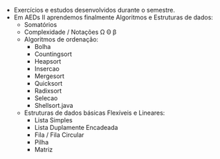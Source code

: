 * Exercícios e estudos desenvolvidos durante o semestre.
* Em AEDs II aprendemos finalmente Algoritmos e Estruturas de dados:
   - Somatórios
   - Complexidade / Notações Ω Θ β
   - Algoritmos de ordenação:
      - Bolha
      - Countingsort
      - Heapsort
      - Insercao
      - Mergesort
      - Quicksort
      - Radixsort
      - Selecao
      - Shellsort.java
   - Estruturas de dados básicas Flexíveis e Lineares:
      - Lista Simples
      - Lista Duplamente Encadeada
      - Fila / Fila Circular
      - Pilha
      - Matriz
